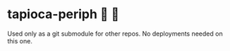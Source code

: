 # tapioca-periph 🍹 🤙

Used only as a git submodule for other repos. No deployments needed on this one.